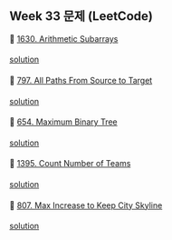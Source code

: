 ## Week 33 문제 (LeetCode)

👀 [1630. Arithmetic Subarrays](https://leetcode.com/problems/arithmetic-subarrays/)
####
[solution]()
####
👀 [797. All Paths From Source to Target](https://leetcode.com/problems/all-paths-from-source-to-target/)
####
[solution]()
####
👀 [654. Maximum Binary Tree](https://leetcode.com/problems/maximum-binary-tree/)
####
[solution]()
####
👀 [1395. Count Number of Teams](https://leetcode.com/problems/count-number-of-teams/)
####
[solution]()
####
👀 [807. Max Increase to Keep City Skyline](https://leetcode.com/problems/max-increase-to-keep-city-skyline/)
####
[solution]()
####
